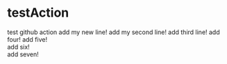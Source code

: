 # testAction
test github action
add my new line!
add my second line!
add third line!
add four!
add five!  
add six!  
add seven!  

